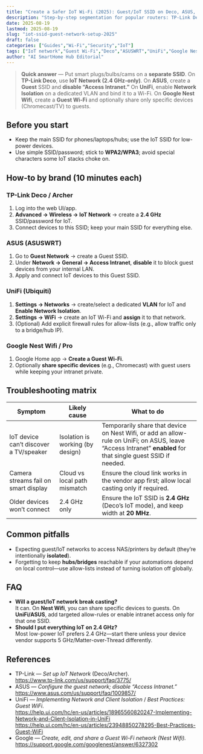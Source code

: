 ```yaml
---
title: "Create a Safer IoT Wi-Fi (2025): Guest/IoT SSID on Deco, ASUS, UniFi, and Google Nest Wifi"
description: "Step-by-step segmentation for popular routers: TP-Link Deco ‘IoT Network’, ASUS Guest with Intranet off, UniFi Network Isolation, and Google Nest Wifi Guest—plus when devices need limited access to the main LAN."
date: 2025-08-19
lastmod: 2025-08-19
slug: "iot-ssid-guest-network-setup-2025"
draft: false
categories: ["Guides","Wi-Fi","Security","IoT"]
tags: ["IoT network","Guest Wi-Fi","Deco","ASUSWRT","UniFi","Google Nest Wifi"]
author: "AI SmartHome Hub Editorial"
---
```


> **Quick answer** — Put smart plugs/bulbs/cams on a **separate SSID**. On **TP-Link Deco**, use **IoT Network (2.4 GHz-only)**. On **ASUS**, create a **Guest** SSID and **disable “Access Intranet.”** On **UniFi**, enable **Network Isolation** on a dedicated VLAN and bind it to a Wi-Fi. On **Google Nest Wifi**, create a **Guest Wi-Fi** and optionally share only specific devices (Chromecast/TV) to guests.

## Before you start
- Keep the main SSID for phones/laptops/hubs; use the IoT SSID for low-power devices.  
- Use simple SSID/password; stick to **WPA2/WPA3**; avoid special characters some IoT stacks choke on.

## How-to by brand (10 minutes each)

### TP-Link Deco / Archer
1. Log into the web UI/app.  
2. **Advanced → Wireless → IoT Network** → create a **2.4 GHz** SSID/password for IoT.  
3. Connect devices to this SSID; keep your main SSID for everything else.

### ASUS (ASUSWRT)
1. Go to **Guest Network** → create a Guest SSID.  
2. Under **Network → General → Access Intranet**, **disable** it to block guest devices from your internal LAN.  
3. Apply and connect IoT devices to this Guest SSID.

### UniFi (Ubiquiti)
1. **Settings → Networks** → create/select a dedicated **VLAN** for IoT and **Enable Network Isolation**.  
2. **Settings → WiFi** → create an IoT Wi-Fi and **assign** it to that network.  
3. (Optional) Add explicit firewall rules for allow-lists (e.g., allow traffic only to a bridge/hub IP).

### Google Nest Wifi / Pro
1. Google Home app → **Create a Guest Wi-Fi**.  
2. Optionally **share specific devices** (e.g., Chromecast) with guest users while keeping your intranet private.

## Troubleshooting matrix
| Symptom                                | Likely cause                     | What to do                                                   |
| -------------------------------------- | -------------------------------- | ------------------------------------------------------------ |
| IoT device can’t discover a TV/speaker | Isolation is working (by design) | Temporarily share that device on Nest Wifi, or add an allow-rule on UniFi; on ASUS, leave “Access Intranet” **enabled** for that single guest SSID if needed. |
| Camera streams fail on smart display   | Cloud vs local path mismatch     | Ensure the cloud link works in the vendor app first; allow local casting only if required. |
| Older devices won’t connect            | 2.4 GHz only                     | Ensure the IoT SSID is **2.4 GHz** (Deco’s IoT mode), and keep width at **20 MHz**. |

## Common pitfalls
- Expecting guest/IoT networks to access NAS/printers by default (they’re intentionally **isolated**).  
- Forgetting to keep **hubs/bridges** reachable if your automations depend on local control—use allow-lists instead of turning isolation off globally.

## FAQ
- **Will a guest/IoT network break casting?**  
  It can. On **Nest Wifi**, you can share specific devices to guests. On **UniFi/ASUS**, add targeted allow-rules or enable intranet access only for that one SSID.  
- **Should I put everything IoT on 2.4 GHz?**  
  Most low-power IoT prefers 2.4 GHz—start there unless your device vendor supports 5 GHz/Matter-over-Thread differently.

## References
- TP-Link — *Set up IoT Network* (Deco/Archer).  
  https://www.tp-link.com/us/support/faq/3775/  
- ASUS — *Configure the guest network; disable “Access Intranet.”*  
  https://www.asus.com/us/support/faq/1009857/  
- UniFi — *Implementing Network and Client Isolation* / *Best Practices: Guest WiFi*.  
  https://help.ui.com/hc/en-us/articles/18965560820247-Implementing-Network-and-Client-Isolation-in-UniFi  
  https://help.ui.com/hc/en-us/articles/23948850278295-Best-Practices-Guest-WiFi  
- Google — *Create, edit, and share a Guest Wi-Fi network (Nest Wifi).*  
  https://support.google.com/googlenest/answer/6327302